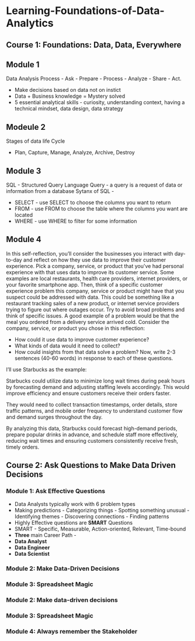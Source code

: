 # Learning-Foundations-of-Data-Analytics

## Course 1: Foundations: Data, Data, Everywhere

## Module 1
Data Analysis Process - Ask - Prepare - Process - Analyze - Share - Act.
- Make decisions based on data not on instict
- Data + Business knowledge = Mystery solved
- 5 essential analytical skills - curiosity, understanding context, having a technical mindset, data design, data strategy


## Modeule 2
Stages of data life Cycle
- Plan, Capture, Manage, Analyze, Archive, Destroy


## Module 3
SQL - Structured Query Language
Query - a query is a request of data or information from a database
Sytanx of SQL -
- SELECT - use SELECT to choose the columns you want to return
- FROM - use FROM to choose the table where the columns you want are located
- WHERE - use WHERE to filter for some information


## Module 4
In this self-reflection, you’ll consider the businesses you interact with day-to-day and reflect on how they use data to improve their customer experience. 
Pick a company, service, or product that you've had personal experience with that uses data to improve its customer service. Some examples are local restaurants, health care providers, internet providers, or your favorite smartphone app. 
Then, think of a specific customer experience problem this company, service or product might have that you suspect could be addressed with data. This could be something like a restaurant tracking sales of a new product, or internet service providers trying to figure out where outages occur. 
Try to avoid broad problems and think of specific issues. A good example of a problem would be that the meal you ordered from a delivery service arrived cold. 
Consider the company, service, or product you chose in this reflection: 
- How could it use data to improve customer experience?
- What kinds of data would it need to collect?
- How could insights from that data solve a problem?
Now, write 2-3 sentences (40-60 words) in response to each of these questions.

I’ll use Starbucks as the example:

Starbucks could utilize data to minimize long wait times during peak hours by forecasting demand and adjusting staffing levels accordingly. This would improve efficiency and ensure customers receive their orders faster.

They would need to collect transaction timestamps, order details, store traffic patterns, and mobile order frequency to understand customer flow and demand surges throughout the day.

By analyzing this data, Starbucks could forecast high-demand periods, prepare popular drinks in advance, and schedule staff more effectively, reducing wait times and ensuring customers consistently receive fresh, timely orders.






## Course 2: Ask Questions to Make Data Driven Decisions

### Module 1: Ask Effective Questions

- Data Analysts typically work with 6 problem types
- Making predictions - Categorizing things - Spotting something unusual - Identifying themes - Discovering connections - Finding patterns
- Highly Effective questions are **SMART** Questions
- SMART - Specific, Measurable, Action-oriented, Relevant, Time-bound
- **Three** main Career Path -
- **Data Analyst**
- **Data Engineer**
- **Data Scientist**

### Module 2: Make Data-Driven Decisions

### Module 3: Spreadsheet Magic









### Module 2: Make data-driven decisions

### Module 3: Spreadsheet Magic

### Module 4: Always remember the Stakeholder
